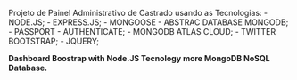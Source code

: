 Projeto de Painel Administrativo de Castrado usando as Tecnologias:
	- NODE.JS;
	- EXPRESS.JS;
	- MONGOOSE - ABSTRAC DATABASE MONGODB;
	- PASSPORT - AUTHENTICATE;
	- MONGODB ATLAS CLOUD;
	- TWITTER BOOTSTRAP;
	- JQUERY;
	
**Dashboard Boostrap with Node.JS Tecnology more MongoDB NoSQL Database.**